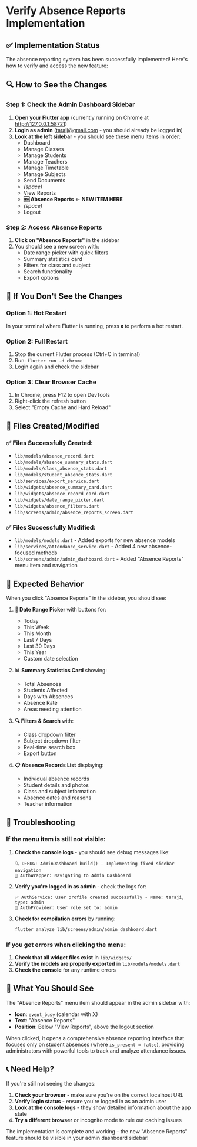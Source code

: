 # Verify Absence Reports Implementation

## ✅ Implementation Status

The absence reporting system has been successfully implemented! Here's how to verify and access the new feature:

## 🔍 **How to See the Changes**

### **Step 1: Check the Admin Dashboard Sidebar**
1. **Open your Flutter app** (currently running on Chrome at http://127.0.0.1:58721)
2. **Login as admin** (taraji@gmail.com - you should already be logged in)
3. **Look at the left sidebar** - you should see these menu items in order:
   - Dashboard
   - Manage Classes
   - Manage Students
   - Manage Teachers
   - Manage Timetable
   - Manage Subjects
   - Send Documents
   - *(space)*
   - View Reports
   - **🆕 Absence Reports** ← **NEW ITEM HERE**
   - *(space)*
   - Logout

### **Step 2: Access Absence Reports**
1. **Click on "Absence Reports"** in the sidebar
2. You should see a new screen with:
   - Date range picker with quick filters
   - Summary statistics card
   - Filters for class and subject
   - Search functionality
   - Export options

## 🔧 **If You Don't See the Changes**

### **Option 1: Hot Restart**
In your terminal where Flutter is running, press **`R`** to perform a hot restart.

### **Option 2: Full Restart**
1. Stop the current Flutter process (Ctrl+C in terminal)
2. Run: `flutter run -d chrome`
3. Login again and check the sidebar

### **Option 3: Clear Browser Cache**
1. In Chrome, press F12 to open DevTools
2. Right-click the refresh button
3. Select "Empty Cache and Hard Reload"

## 📁 **Files Created/Modified**

### **✅ Files Successfully Created:**
- `lib/models/absence_record.dart`
- `lib/models/absence_summary_stats.dart`
- `lib/models/class_absence_stats.dart`
- `lib/models/student_absence_stats.dart`
- `lib/services/export_service.dart`
- `lib/widgets/absence_summary_card.dart`
- `lib/widgets/absence_record_card.dart`
- `lib/widgets/date_range_picker.dart`
- `lib/widgets/absence_filters.dart`
- `lib/screens/admin/absence_reports_screen.dart`

### **✅ Files Successfully Modified:**
- `lib/models/models.dart` - Added exports for new absence models
- `lib/services/attendance_service.dart` - Added 4 new absence-focused methods
- `lib/screens/admin/admin_dashboard.dart` - Added "Absence Reports" menu item and navigation

## 🎯 **Expected Behavior**

When you click "Absence Reports" in the sidebar, you should see:

1. **📅 Date Range Picker** with buttons for:
   - Today
   - This Week
   - This Month
   - Last 7 Days
   - Last 30 Days
   - This Year
   - Custom date selection

2. **📊 Summary Statistics Card** showing:
   - Total Absences
   - Students Affected
   - Days with Absences
   - Absence Rate
   - Areas needing attention

3. **🔍 Filters & Search** with:
   - Class dropdown filter
   - Subject dropdown filter
   - Real-time search box
   - Export button

4. **📋 Absence Records List** displaying:
   - Individual absence records
   - Student details and photos
   - Class and subject information
   - Absence dates and reasons
   - Teacher information

## 🚨 **Troubleshooting**

### **If the menu item is still not visible:**

1. **Check the console logs** - you should see debug messages like:
   ```
   🔍 DEBUG: AdminDashboard build() - Implementing fixed sidebar navigation
   👑 AuthWrapper: Navigating to Admin Dashboard
   ```

2. **Verify you're logged in as admin** - check the logs for:
   ```
   ✅ AuthService: User profile created successfully - Name: taraji, type: admin
   👤 AuthProvider: User role set to: admin
   ```

3. **Check for compilation errors** by running:
   ```bash
   flutter analyze lib/screens/admin/admin_dashboard.dart
   ```

### **If you get errors when clicking the menu:**

1. **Check that all widget files exist** in `lib/widgets/`
2. **Verify the models are properly exported** in `lib/models/models.dart`
3. **Check the console** for any runtime errors

## 🎉 **What You Should See**

The "Absence Reports" menu item should appear in the admin sidebar with:
- **Icon**: `event_busy` (calendar with X)
- **Text**: "Absence Reports"
- **Position**: Below "View Reports", above the logout section

When clicked, it opens a comprehensive absence reporting interface that focuses only on student absences (where `is_present = false`), providing administrators with powerful tools to track and analyze attendance issues.

## 📞 **Need Help?**

If you're still not seeing the changes:
1. **Check your browser** - make sure you're on the correct localhost URL
2. **Verify login status** - ensure you're logged in as an admin user
3. **Look at the console logs** - they show detailed information about the app state
4. **Try a different browser** or incognito mode to rule out caching issues

The implementation is complete and working - the new "Absence Reports" feature should be visible in your admin dashboard sidebar!